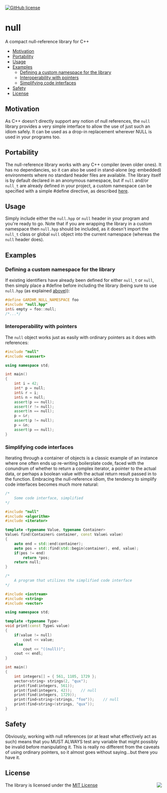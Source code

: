 [![GitHub license](https://img.shields.io/badge/license-MIT-blue.svg)](https://raw.githubusercontent.com/gardhr/null/master/LICENSE.MIT)
# null
A compact null-reference library for C++

- [Motivation](#motivation)
- [Portability](#portability)
- [Usage](#usage)
- [Examples](#examples)
  - [Defining a custom namespace for the library](#defining-a-custom-namespace-for-the-library)
  - [Interoperability with pointers](#interoperability-with-pointers)
  - [Simplifying code interfaces](#simplifying-code-interfaces)
- [Safety](#safety)
- [License](#license)
## Motivation
As C++ doesn't directly support any notion of null references, the `null` library provides a very simple interface to allow the use of just such an idiom safely. It can be used as a drop-in replacement wherever NULL is used in your programs too.
## Portability
The null-reference library works with any C++ compiler (even older ones). It has no dependancies, so it can also be used in stand-alone (eg: embedded) environments where no standard header files are available. The library itself is by default declared in an anonymous namespace, but if `null` and/or `null_t` are already defined in your project, a custom namespace can be specified with a simple #define directive, as described [here](#defining-a-custom-namespace-for-the-library).
## Usage
Simply include either the `null.hpp` or `null` header in your program and you're ready to go. Note that if you are wrapping the library in a custom namespace then `null.hpp` should be included, as it doesn't import the `null_t` class or global `null` object into the current namespace (whereas the `null` header does). 
## Examples
### Defining a custom namespace for the library
If existing identifiers have already been defined for either `null_t` or `null`, then simply place a #define before including the library (being sure to use `null.hpp` (as explained [above](#usage))):
```cpp
#define GARDHR_NULL_NAMESPACE foo
#include "null.hpp"
int& empty = foo::null;
/*...*/
```
### Interoperability with pointers
The `null` object works just as easily with ordinary pointers as it does with references:
```cpp
#include "null"
#include <cassert>

using namespace std;

int main()
{
    int i = 42;
    int* p = null;
    int& r = i;
    int& n = null;
    assert(p == null);
    assert(r != null);
    assert(n == null);
    p = &r;
    assert(p != null);
    p = &n;
    assert(p == null);
}
```
### Simplifying code interfaces
Iterating through a container of objects is a classic example of an instance where one often ends up re-writing boilerplate code, faced with the conundrum of whether to return a complex iterator, a pointer to the actual data, or perhaps a boolean value with the actual return result passed in to the function. Embracing the null-reference idiom, the tendency to simplify code interfaces becomes much more natural:
```cpp
/*
    Some code interface, simplified
*/

#include "null"
#include <algorithm>
#include <iterator>

template <typename Value, typename Container>
Value& find(Container& container, const Value& value)
{
    auto end = std::end(container);
    auto pos = std::find(std::begin(container), end, value);
    if(pos != end)
        return *pos;
    return null;
}

/*
    A program that utilizes the simplified code interface 
*/

#include <iostream>
#include <string>
#include <vector>

using namespace std;

template <typename Type>
void print(const Type& value)
{
    if(value != null)
        cout << value;
    else
        cout << "((null))";
    cout << endl;
}

int main()
{
    int integers[] = { 561, 1105, 1729 };
    vector<string> strings(2, "qux");
    print(find(integers, 561));
    print(find(integers, 42));    // null
    print(find(integers, 1729));
    print(find<string>(strings, "foo"));    // null
    print(find<string>(strings, "qux"));
}
```
## Safety
Obviously, working with null references (or at least what effectively act as such) means that you MUST ALWAYS test any variable that might possibly be invalid before manipulating it. This is really no different from the caveats of using ordinary pointers, so it almost goes without saying...but there you have it.
## License
<img align="right" src="http://opensource.org/trademarks/opensource/OSI-Approved-License-100x137.png">

The library is licensed under the [MIT License](http://opensource.org/licenses/MIT)
